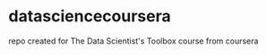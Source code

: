 datasciencecoursera
===================

repo created for The Data Scientist's Toolbox course from coursera 
